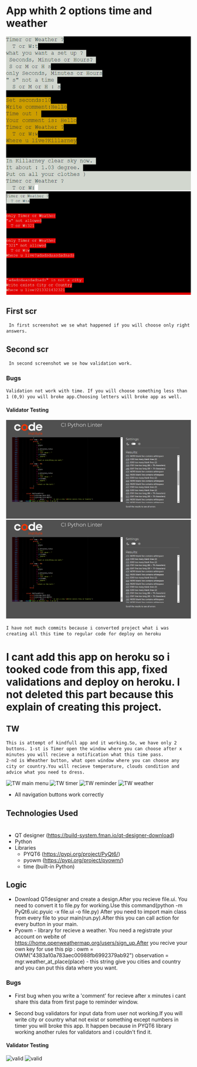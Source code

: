 # App whith 2 options time and weather
 ![TW main menu](screen/7.png)  ![TW timer](screen/8.png)

## First scr
     In first screenshot we se what happened if you will choose only right answers.
## Second scr
     In second screenshot we se how validation work.

### Bugs 
    Validation not work with time. If you will choose something less than 1 (0,9) you will broke app.Choosing letters will broke app as well.

#### Validator Testing
![valid](screen/9.png)
![valid](screen/10.png)


    I have not much commits because i converted project what i was creating all this time to regular code for deploy on heroku 

# I cant add this app on heroku so i tooked code from this app, fixed validations and deploy on heroku. I not deleted this part because this explain of creating this project.
## TW 

    This is attempt of kindfull app and it working.So, we have only 2 buttons. 1-st is Timer open the window where you can choose after x minutes you will recieve a notification what this time pass.
    2-nd is Wheather button, what open window where you can choose any city or country.You will recieve temperature, clouds condition and advice what you need to dress.

![TW main menu](screen/1.png)  ![TW timer](screen/2.png)  ![TW reminder](screen/3.png)  ![TW weather](screen/4.png)

- All navigation buttons work correctly
## Technologies Used
# 
- QT designer (https://build-system.fman.io/qt-designer-download)
- Python
- Libraries
    - PYQT6 (https://pypi.org/project/PyQt6/)
    - pyowm (https://pypi.org/project/pyowm/)
    - time (built-in Python)

## Logic

- Download QTdesigner and create a design.After you recieve file.ui. You need to convert it to file.py for working.Use this command(python -m PyQt6.uic.pyuic -x file.ui -o file.py)
After you need to import main class from every file to your main(run.py).After this you can call action for every button in your main.
- Pyowm - library for recieve a weather. You need a registrate your account on webite of https://home.openweathermap.org/users/sign_up.After you recive your own key for use this pip :
owm = OWM("4383a10a783aec00988fb6992379ab92")
observation = mgr.weather_at_place(place) - this string give you cities and country and you can put this data where you want.

### Bugs
- First bug when you write a 'comment' for recieve after x minutes i cant share this data from first page to reminder window.

- Second bug validators for input data from user not working.If you will write city or country what not exist or something except numbers in timer you will broke this app.
It happen because in PYQT6 library working another rules for validators and i couldn't find it.

#### Validator Testing
![valid](screen/5.png)
![valid](screen/6.png)



